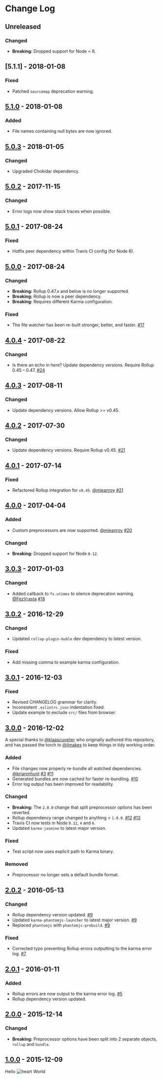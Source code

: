 # Change Log

## Unreleased

### Changed

*   **Breaking:** Dropped support for Node < 6.

## [5.1.1] - 2018-01-08

### Fixed

*   Patched `sourcemap` deprecation warning.

## [5.1.0] - 2018-01-08

### Added

*   File names containing null bytes are now ignored.

## [5.0.3] - 2018-01-05

### Changed

*   Upgraded Chokidar dependency.

## [5.0.2] - 2017-11-15

### Changed

*   Error logs now show stack traces when possible.

## [5.0.1] - 2017-08-24

### Fixed

*   Hotfix peer dependency within Travis CI config (for Node 6).

## [5.0.0] - 2017-08-24

### Changed

*   **Breaking:** Rollup 0.47.x and below is no longer supported.
*   **Breaking:** Rollup is now a peer dependency.
*   **Breaking:** Requires different Karma configuration.

### Fixed

*   The file watcher has been re-built stronger, better, and faster. [#17](https://github.com/jlmakes/karma-rollup-preprocessor/issues/17)

## [4.0.4] - 2017-08-22

### Changed

*   Is there an echo in here? Update dependency versions. Require Rollup 0.45 – 0.47. [#24](https://github.com/jlmakes/karma-rollup-preprocessor/issues/24)

## [4.0.3] - 2017-08-11

### Changed

*   Update dependency versions. Allow Rollup >= v0.45.

## [4.0.2] - 2017-07-30

### Changed

*   Update dependency versions. Require Rollup v0.45. [#21](https://github.com/jlmakes/karma-rollup-preprocessor/pull/21)

## [4.0.1] - 2017-07-14

### Fixed

*   Refactored Rollup integration for `v0.45`. [@mjeanroy](https://github.com/mjeanroy) [#21](https://github.com/jlmakes/karma-rollup-preprocessor/pull/21)

## [4.0.0] - 2017-04-04

### Added

*   Custom preprocessors are now supported. [@mjeanroy](https://github.com/mjeanroy) [#20](https://github.com/jlmakes/karma-rollup-preprocessor/pull/20)

### Changed

*   **Breaking:** Dropped support for Node `0.12`.

## [3.0.3] - 2017-01-03

### Changed

*   Added callback to `fs.utimes` to silence deprecation warning. [@FezVrasta](https://github.com/FezVrasta) [#18](https://github.com/jlmakes/karma-rollup-preprocessor/pull/18)

## [3.0.2] - 2016-12-29

### Changed

*   Updated `rollup-plugin-buble` dev dependency to latest version.

### Fixed

*   Add missing comma to example karma configuration.

## [3.0.1] - 2016-12-03

### Fixed

*   Revised CHANGELOG grammar for clarity.
*   Inconsistent `.eslintrc.json` indentation fixed.
*   Update example to exclude `src/` files from browser.

## [3.0.0] - 2016-12-02

A special thanks to [@klaascuvelier](https://github.com/klaascuvelier) who originally authored this repository, and has passed the torch to [@jlmakes](https://github.com/jlmakes) to keep things in tidy working order.

### Added

*   File changes now properly re-bundle all watched dependencies. [@brianmhunt](https://github.com/brianmhunt) [#3](https://github.com/jlmakes/karma-rollup-preprocessor/issues/3) [#11](https://github.com/jlmakes/karma-rollup-preprocessor/pull/11)
*   Generated bundles are now cached for faster re-bundling. [#10](https://github.com/jlmakes/karma-rollup-preprocessor/issues/10)
*   Error log output has been improved for readability.

### Changed

*   **Breaking:** The `2.0.0` change that split preprocessor options has been reverted.
*   Rollup dependency range changed to anything < `1.0.0`. [#12](https://github.com/jlmakes/karma-rollup-preprocessor/pull/12) [#13](https://github.com/jlmakes/karma-rollup-preprocessor/issues/13)
*   Travis CI now tests in Node `0.12`, `4` and `6`.
*   Updated `karma-jasmine` to latest major version.

### Fixed

*   Test script now uses explicit path to Karma binary.

### Removed

*   Preprocessor no longer sets a default bundle format.

## [2.0.2] - 2016-05-13

### Changed

*   Rollup dependency version updated. [#9](https://github.com/jlmakes/karma-rollup-preprocessor/pull/9)
*   Updated `karma-phantomjs-launcher` to latest major version. [#9](https://github.com/jlmakes/karma-rollup-preprocessor/pull/9)
*   Replaced `phantomjs` with `phantomjs-prebuild`. [#9](https://github.com/jlmakes/karma-rollup-preprocessor/pull/9)

### Fixed

*   Corrected typo preventing Rollup errors outputting to the karma error log. [#7](https://github.com/jlmakes/karma-rollup-preprocessor/pull/7)

## [2.0.1] - 2016-01-11

### Added

*   Rollup errors are now output to the karma error log. [#5](https://github.com/jlmakes/karma-rollup-preprocessor/pull/5)
*   Rollup dependency version updated.

## [2.0.0] - 2015-12-14

### Changed

*   **Breaking:** Preprocessor options have been split into 2 separate objects, `rollup` and `bundle`.

## [1.0.0] - 2015-12-09

Hello ![heart](http://i.imgur.com/oXJmdtz.gif) World

[5.1.0]: https://github.com/jlmakes/karma-rollup-preprocessor/compare/5.0.3...5.1.0
[5.0.3]: https://github.com/jlmakes/karma-rollup-preprocessor/compare/5.0.2...5.0.3
[5.0.2]: https://github.com/jlmakes/karma-rollup-preprocessor/compare/5.0.1...5.0.2
[5.0.1]: https://github.com/jlmakes/karma-rollup-preprocessor/compare/5.0.0...5.0.1
[5.0.0]: https://github.com/jlmakes/karma-rollup-preprocessor/compare/4.0.3...4.0.4
[4.0.4]: https://github.com/jlmakes/karma-rollup-preprocessor/compare/4.0.2...3.0.3
[4.0.3]: https://github.com/jlmakes/karma-rollup-preprocessor/compare/4.0.1...4.0.2
[4.0.2]: https://github.com/jlmakes/karma-rollup-preprocessor/compare/4.0.0...4.0.1
[4.0.1]: https://github.com/jlmakes/karma-rollup-preprocessor/compare/3.0.3...4.0.0
[4.0.0]: https://github.com/jlmakes/karma-rollup-preprocessor/compare/3.0.3...4.0.0
[3.0.3]: https://github.com/jlmakes/karma-rollup-preprocessor/compare/3.0.2...3.0.3
[3.0.2]: https://github.com/jlmakes/karma-rollup-preprocessor/compare/3.0.1...3.0.2
[3.0.1]: https://github.com/jlmakes/karma-rollup-preprocessor/compare/3.0.0...3.0.1
[3.0.0]: https://github.com/jlmakes/karma-rollup-preprocessor/compare/2.0.2...3.0.0
[2.0.2]: https://github.com/jlmakes/karma-rollup-preprocessor/compare/2658714f911bac857be4b2d169ea363d33d85050...2.0.2
[2.0.1]: https://github.com/jlmakes/karma-rollup-preprocessor/compare/2.0.0...2658714f911bac857be4b2d169ea363d33d85050
[2.0.0]: https://github.com/jlmakes/karma-rollup-preprocessor/compare/1.0.0...2.0.0
[1.0.0]: https://github.com/jlmakes/karma-rollup-preprocessor/tree/1.0.0
